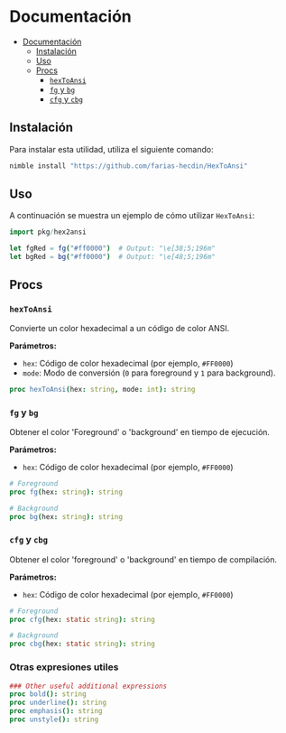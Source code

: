 # Documentación

- [Documentación](#documentacin)
  - [Instalación](#instalacin)
  - [Uso](#uso)
  - [Procs](#procs)
    - [`hexToAnsi`](#hextoansi)
    - [`fg` y `bg`](#fg-y-bg)
    - [`cfg` y `cbg`](#cfg-y-cbg)

## Instalación

Para instalar esta utilidad, utiliza el siguiente comando:

```sh
nimble install "https://github.com/farias-hecdin/HexToAnsi"
```

## Uso

A continuación se muestra un ejemplo de cómo utilizar `HexToAnsi`:

```nim
import pkg/hex2ansi

let fgRed = fg("#ff0000")  # Output: "\e[38;5;196m"
let bgRed = bg("#ff0000")  # Output: "\e[48;5;196m"
```

## Procs

### `hexToAnsi`

Convierte un color hexadecimal a un código de color ANSI.

**Parámetros:**
* `hex`: Código de color hexadecimal (por ejemplo, `#FF0000`)
* `mode`: Modo de conversión (`0` para foreground y `1` para background).

```nim
proc hexToAnsi(hex: string, mode: int): string
```

### `fg` y `bg`

Obtener el color 'Foreground' o 'background' en tiempo de ejecución.

**Parámetros:**
* `hex`: Código de color hexadecimal (por ejemplo, `#FF0000`)

```nim
# Foreground
proc fg(hex: string): string

# Background
proc bg(hex: string): string
```

### `cfg` y `cbg`

Obtener el color 'foreground' o 'background' en tiempo de compilación.

**Parámetros:**
* `hex`: Código de color hexadecimal (por ejemplo, `#FF0000`)

```nim
# Foreground
proc cfg(hex: static string): string

# Background
proc cbg(hex: static string): string
```

### Otras expresiones utiles

```nim
### Other useful additional expressions
proc bold(): string
proc underline(): string
proc emphasis(): string
proc unstyle(): string
```
